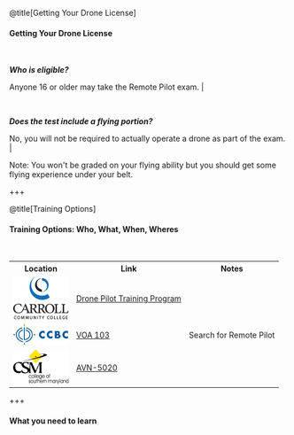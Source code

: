 <div class="slide-bg-style-left"></div><div class="slide-bg-style-right"></div>

@title[Getting Your Drone License]

#### Getting Your Drone License

<br>

_**Who is eligible?**_

  Anyone 16 or older may take the Remote Pilot exam.                              |

<br>

_**Does the test include a flying portion?**_

  No, you will not be required to actually operate a drone as part of the exam.   |

Note:
You won't be graded on your flying ability but you should get some flying experience under your belt.

+++
<div class="slide-bg-style-left"></div><div class="slide-bg-style-right"></div>

@title[Training Options]

#### Training Options: Who, What, When, Wheres

<br>

<table>
  <tr>
    <th>Location</th>
    <th>Link</th>
    <th>Notes</th>
  </tr>
  <tr>
    <td><img src="/assets/img/logo_carcc.png" alt="CCC" /></td>
    <td><a href="https://www.carrollcc.edu/sites/carroll/Templates/ContentPreview.aspx?id=13309">Drone Pilot Training Program</a></td>
    <td></td>
  </tr>
  <tr>
    <td><img src="assets/img/logo_ccbc_2.png" alt="CCBC" /></td>
    <td><a href="https://flexreg.ccbcmd.edu/flexibleregistration/index.jsp?frc=CE">VOA 103</a></td>
    <td>Search for Remote Pilot</td>
  </tr>
  <tr>
    <td><img src="assets/img/logo_csmd.png" alt="CSMD" /></td>
    <td><a href="https://express.csmd.edu/Online/Services?TOKENIDX=1031438944&SS=1&APP=ST&CONSTITUENCY=WBCE">AVN-5020</a></td>
    <td></td>
  </tr>
</table>


+++
#### What you need to learn
